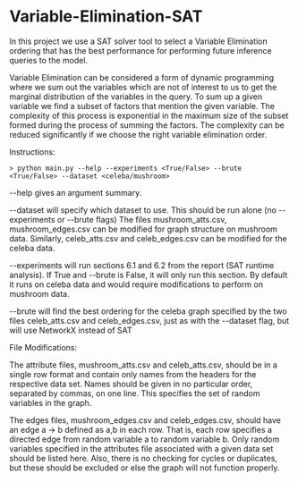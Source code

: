 # Variable-Elimination-SAT

In this project we use a SAT solver tool to select a Variable Elimination ordering that has the best performance for performing future inference queries to the model.

Variable Elimination can be considered a form of dynamic programming where we sum out the variables which are not of interest to us to get the marginal distribution of the variables in the query.  To sum up a given variable we find a subset of factors that mention the given variable. The complexity of this process is exponential in the maximum size of the subset formed during the process of summing the factors.  The complexity can be reduced significantly if we choose the right variable elimination order. 

Instructions:

	> python main.py --help --experiments <True/False> --brute <True/False> --dataset <celeba/mushroom>

--help gives an argument summary.

--dataset will specify which dataset to use. This should be run alone (no --experiments or --brute flags) The files mushroom_atts.csv, mushroom_edges.csv can be modified for graph structure on mushroom data. Similarly, celeb_atts.csv and celeb_edges.csv can be modified for the celeba data.

--experiments will run sections 6.1 and 6.2 from the report (SAT runtime analysis). If True and --brute is False, it will only run this section. By default it runs on celeba data and would require modifications to perform on mushroom data.

--brute will find the best ordering for the celeba graph specified by the two files celeb_atts.csv and celeb_edges.csv, just as with the --dataset flag, but will use NetworkX instead of SAT

File Modifications:

The attribute files, mushroom_atts.csv and celeb_atts.csv, should be in a single row format and contain only names from the headers for the respective data set. Names should be given in no particular order, separated by commas, on one line. This specifies the set of random variables in the graph.

The edges files, mushroom_edges.csv and celeb_edges.csv, should have an edge a -> b defined as a,b in each row. That is, each row specifies a directed edge from random variable a to random variable b. Only random variables specified in the attributes file associated with a given data set should be listed here. Also, there is no checking for cycles or duplicates, but these should be excluded or else the graph will not function properly. 
